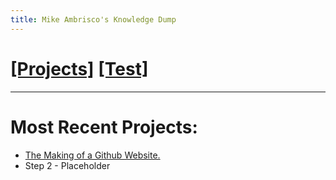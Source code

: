 ```yaml
---
title: Mike Ambrisco's Knowledge Dump
---
```

# [[Projects]][0]   [[Test]][1]
---

# Most Recent Projects:
* [The Making of a Github Website.][4]
* Step 2 - Placeholder

[0]: /projects/
[1]: /test/
[4]: /projects/website/
